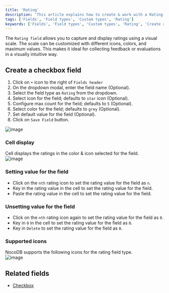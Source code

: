 ```yaml
---
title: 'Rating'
description: 'This article explains how to create & work with a Rating field.'
tags: ['Fields', 'Field types', 'Custom types', 'Rating']
keywords: ['Fields', 'Field types', 'Custom types', 'Rating', 'Create rating field']
---
```



The `Rating field` allows you to capture and display ratings using a visual scale. The scale can be customized with different icons, colors, and maximum values. This makes it ideal for collecting feedback or evaluations in a visually intuitive way.

## Create a checkbox field
1. Click on `+` icon to the right of `Fields header`
2. On the dropdown modal, enter the field name (Optional).
3. Select the field type as `Rating` from the dropdown.
4. Select icon for the field; defaults to `star` icon (Optional).
5. Configure max count for the field; defaults to `5` (Optional).
6. Select color for the field; defaults to `grey` (Optional).
7. Set default value for the field (Optional).
8. Click on `Save Field` button.

![image](/img/v2/fields/types/rating.png)

### Cell display
Cell displays the ratings in the color & icon selected for the field.    
![image](/img/v2/fields/rating-cell.png)

### Setting value for the field
- Click on the `nth` rating icon to set the rating value for the field as `n`.
- Key in the rating value in the cell to set the rating value for the field.
- Paste the rating value in the cell to set the rating value for the field.

### Unsetting value for the field
- Click on the `nth` rating icon again to set the rating value for the field as `0`.
- Key in `0` in the cell to set the rating value for the field as `0`.
- Key in `Delete` to set the rating value for the field as `0`.

### Supported icons
NocoDB supports the following icons for the rating field type.  
![image](/img/v2/fields/rating-icon.png)

## Related fields
- [Checkbox](020.checkbox.md)